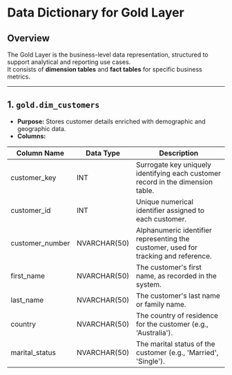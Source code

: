 # Data Dictionary for Gold Layer

## Overview
The Gold Layer is the business-level data representation, structured to support analytical and reporting use cases.  
It consists of **dimension tables** and **fact tables** for specific business metrics.

---

## 1. `gold.dim_customers`

- **Purpose:** Stores customer details enriched with demographic and geographic data.
- **Columns:**

| Column Name     | Data Type       | Description |
|-----------------|-----------------|-------------|
| customer_key    | INT             | Surrogate key uniquely identifying each customer record in the dimension table. |
| customer_id     | INT             | Unique numerical identifier assigned to each customer. |
| customer_number | NVARCHAR(50)    | Alphanumeric identifier representing the customer, used for tracking and reference. |
| first_name      | NVARCHAR(50)    | The customer's first name, as recorded in the system. |
| last_name       | NVARCHAR(50)    | The customer's last name or family name. |
| country         | NVARCHAR(50)    | The country of residence for the customer (e.g., 'Australia'). |
| marital_status  | NVARCHAR(50)    | The marital status of the customer (e.g., 'Married', 'Single'). |
